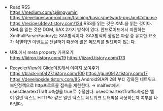 * Read RSS<br>
https://medium.com/@limgyumin
https://developer.android.com/training/basics/network-ops/xml#choose
https://recipes4dev.tistory.com/134
RSS를 읽는 것은 XML을 읽는 것이다.<br>
XML을 읽는 것은 DOM, SAX 2가지 방식이 있다. 안드로이드에서 지원하는 XmlPullParserFactory는 SAX방식이다.
SAX방식의 장점은 파싱 중 유효한 요소가 식별되면 이벤트로 전달하기 때문에 많은 메모리를 필요하지 않는다.

* URL에서 meta property 가져오기<br>
https://lidron.tistory.com/19
https://jizard.tistory.com/173

* RecyclerView에 Glide이용해서 이미지 보여주기<br>
https://black-jin0427.tistory.com/100
https://gun0912.tistory.com/17
https://developside.tistory.com/85
Android9(API 28) 부터 강화된 네트워크 보안정책으로 http프로토콜 접속을 제한한다.
→ maifest에서 usesCleartextTraffic속성을 true로 수정한다. usesCleartextTraffic속성은 앱이 일반 텍스트 HTTP와 같은 일반 텍스트 네트워크 트래픽을 사용하는지 여부를 나타낸다. 